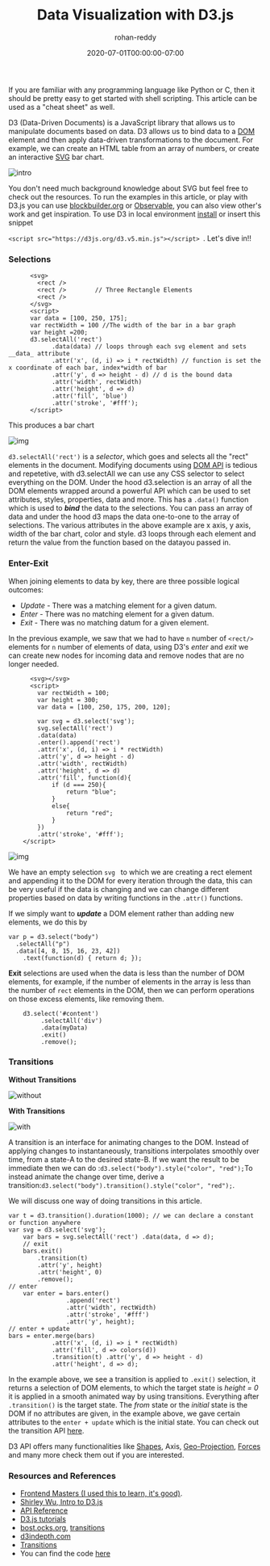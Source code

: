 ﻿---
layout: engineering-education
status: publish
published: true
slug: data-visualization-with-d3-js
title: Data Visualization with D3.js
description: Data visualization is the graphic representation of data. It involves producing images that communicate relationships among the represented data to viewers of the images, using visual elements like charts and graphs.
author: rohan-reddy
date: 2020-07-01T00:00:00-07:00
topics: []
excerpt_separator: <!--more-->
images:

  - url: /engineering-education/data-visualization-with-d3-js/hero.jpg
    alt: data visualization example image
---
If you are familiar with any programming language like Python or C, then it should be pretty easy to get started with shell scripting. This article can be used as a "cheat sheet" as well.
<!--more-->

D3 (Data-Driven Documents) is a JavaScript library that allows us to manipulate documents based on data. D3 allows us to bind data to a [DOM](https://www.w3schools.com/js/js_htmldom.asp) element and then apply data-driven transformations to the document. For example, we can create an HTML table from an array of numbers, or create an interactive [SVG](https://www.w3schools.com/graphics/svg_intro.asp) bar chart.

![intro](/engineering-education/data-visualization-with-d3-js/first.png)

You don't need much background knowledge about SVG but feel free to check out the resources. To run the examples in this article, or play with D3.js you can use [blockbuilder.org](https://blockbuilder.org) or [Observable](https://observablehq.com), you can also view other's work and get inspiration. To use D3 in local environment [install](https://github.com/d3/d3/releases/) or insert this snippet

`<script src="https://d3js.org/d3.v5.min.js"></script>
`.
Let's dive in!!

### Selections

```
	  <svg>
	    <rect />
	    <rect />		// Three Rectangle Elements
	    <rect />
	  </svg>
	  <script>
	  var data = [100, 250, 175];
	  var rectWidth = 100 //The width of the bar in a bar graph
	  var height =200;
	  d3.selectAll('rect')
	    	.data(data) // loops through each svg element and sets __data_ attribute
	    	.attr('x', (d, i) => i * rectWidth) // function is set the x coordinate of each bar, index*width of bar
	    	.attr('y', d => height - d) // d is the bound data
	    	.attr('width', rectWidth)
	    	.attr('height', d => d)
	    	.attr('fill', 'blue')
	    	.attr('stroke', '#fff');
	  </script>
```    
This produces a bar chart

![img](/engineering-education/data-visualization-with-d3-js/second.png)

`d3.selectAll('rect')`  is a *selector*, which goes and selects all the "rect" elements in the document. Modifying documents using [DOM API](https://www.w3.org/DOM/DOMTR) is tedious and repetetive, with d3.selectAll we can use any CSS selector to select everything on the DOM. Under the hood d3.selection is an array of all the DOM elements wrapped around a powerful API which can be used to set attributes, styles, properties, data and more. This has a `.data()` function which is used to **_bind_** the data to the selections. You can pass an array of data and under the hood d3 maps the data one-to-one to the array of selections. The various attributes in the above example are x axis, y axis, width of the bar chart, color and style. d3 loops through each element and return the value from the function based on the datayou passed in.

### Enter-Exit
When joining elements to data by key, there are three possible logical outcomes:
-   _Update_  - There was a matching element for a given datum.
- _Enter_  - There was no matching element for a given datum.
-   _Exit_  - There was no matching datum for a given element.


In the previous example, we saw that we had to have `n` number of `<rect/>` elements for `n` number of elements of data, using D3's *enter* and *exit* we can create new nodes for incoming data and remove nodes that are no longer needed.

```
	  <svg></svg>
	  <script>
	    var rectWidth = 100;
	    var height = 300;
	    var data = [100, 250, 175, 200, 120];

	    var svg = d3.select('svg');
	    svg.selectAll('rect')
    	.data(data)
    	.enter().append('rect')
    	.attr('x', (d, i) => i * rectWidth)
    	.attr('y', d => height - d)
    	.attr('width', rectWidth)
    	.attr('height', d => d)
    	.attr('fill', function(d){
	    	if (d === 250){
		    	return "blue";
		    }
		    else{
			    return "red";
			}
    	})
    	.attr('stroke', '#fff');
	</script>
```
![img](/engineering-education/data-visualization-with-d3-js/enter.png)

We have an empty selection `svg ` to which we are creating a rect element and appending it to the DOM for every iteration through the data, this can be very useful if the data is changing and  we can change different properties based on data by writing functions in the `.attr()` functions.

If we simply want to ***update*** a DOM element rather than adding new elements, we do this by

```
var p = d3.select("body")
  .selectAll("p")
  .data([4, 8, 15, 16, 23, 42])
    .text(function(d) { return d; });
```
**Exit** selections are used when the data is less than the number of DOM elements, for example, if the number of elements in the array is less than the number of `rect` elements in the DOM, then we can perform operations on those excess elements, like removing them.
```
	d3.select('#content')
		 .selectAll('div')
		 .data(myData)
		 .exit()
		 .remove();
```
### Transitions
**Without Transitions**

![without](/engineering-education/data-visualization-with-d3-js/without.gif)

**With Transitions**

![with](/engineering-education/data-visualization-with-d3-js/with.gif)

A transition is an interface for animating changes to the DOM. Instead of applying changes to instantaneously, transitions interpolates smoothly over time, from a state-A to the desired state-B. If we want the result to be immediate then we can do :`d3.select("body").style("color", "red");`To instead animate the change over time, derive a transition:`d3.select("body").transition().style("color", "red");`.

We will discuss one way of doing transitions in this article.
```
var t = d3.transition().duration(1000); // we can declare a constant or function anywhere
var svg = d3.select('svg');
	var bars = svg.selectAll('rect') .data(data, d => d);
	// exit
	bars.exit()
		.transition(t)
		.attr('y', height)
		.attr('height', 0)
		.remove();
// enter
	var enter = bars.enter()
				.append('rect')
				.attr('width', rectWidth)
				.attr('stroke', '#fff')
				.attr('y', height);
// enter + update
bars = enter.merge(bars)
			.attr('x', (d, i) => i * rectWidth)
			.attr('fill', d => colors(d))
			.transition(t) .attr('y', d => height - d)
			.attr('height', d => d);
```
In the example above, we see a transition is applied to `.exit()` selection, it returns a selection of DOM elements, to which the target state is *height = 0* it is applied in a smooth animated way by using transitions. Everything after `.transition()` is the target state. The *from* state or the *initial* state is the DOM if no attributes are given, in the example above, we gave certain attributes to the `enter + update` which is the initial state. You can check out the transition API [here](https://github.com/d3/d3-transition).

D3 API offers many functionalities like [Shapes](https://github.com/d3/d3-shape), Axis, [Geo-Projection](https://github.com/d3/d3-geo-projection), [Forces](https://github.com/d3/d3-force) and many more check them out if you are interested.

### Resources and References
* [Frontend Masters (I used this to learn, it's good)](https://frontendmasters.com/learn/d3-js/).
* [Shirley Wu, Intro to D3.js](http://slides.com/shirleywu/fm-d3intro#/4)
* [API Reference](https://github.com/d3/d3/blob/master/API.md)
* [D3.js tutorials](https://github.com/d3/d3/wiki/Tutorials)
* [bost.ocks.org](https://bost.ocks.org/mike/selection/), [transitions](https://bost.ocks.org/mike/transition/)
* [d3indepth.com](https://www.d3indepth.com/enterexit/)
* [Transitions](https://github.com/d3/d3-transition)
* You can find the code [here](https://gist.github.com/rohanreddych/dde3a63a464f34526a9e1fbc396c02fb)

